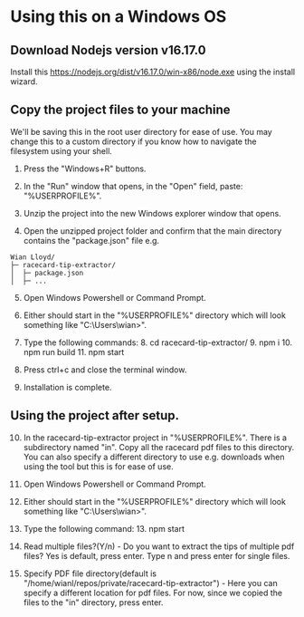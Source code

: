 # Using this on a Windows OS

## Download Nodejs version v16.17.0

Install this https://nodejs.org/dist/v16.17.0/win-x86/node.exe using the install wizard.

## Copy the project files to your machine

We'll be saving this in the root user directory for ease of use. You may change this to a custom directory if you know how to navigate the filesystem using your shell.

1. Press the "Windows+R" buttons.

2. In the "Run" window that opens, in the "Open" field, paste: "%USERPROFILE%".

3. Unzip the project into the new Windows explorer window that opens.

4. Open the unzipped project folder and confirm that the main directory contains the "package.json" file e.g.

```
Wian Lloyd/
├─ racecard-tip-extractor/
│  ├─ package.json
│  ├─ ...
```

5. Open Windows Powershell or Command Prompt.

6. Either should start in the "%USERPROFILE%" directory which will look something like "C:\Users\wian>".

7. Type the following commands: 8. cd racecard-tip-extractor/ 9. npm i 10. npm run build 11. npm start

8. Press ctrl+c and close the terminal window.

9. Installation is complete.

## Using the project after setup.

10. In the racecard-tip-extractor project in "%USERPROFILE%". There is a subdirectory named "in". Copy all the racecard pdf files to this directory. You can also specify a different directory to use e.g. downloads when using the tool but this is for ease of use.

11. Open Windows Powershell or Command Prompt.

12. Either should start in the "%USERPROFILE%" directory which will look something like "C:\Users\wian>".

13. Type the following command: 13. npm start

14. Read multiple files?(Y/n) - Do you want to extract the tips of multiple pdf files? Yes is default, press enter. Type n and press enter for single files.

15. Specify PDF file directory(default is "/home/wianl/repos/private/racecard-tip-extractor") - Here you can specify a different location for pdf files. For now, since we copied the files to the "in" directory, press enter.
